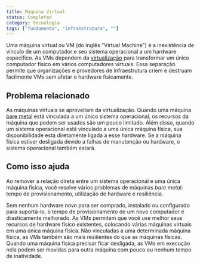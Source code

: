 ```yaml
---
title: Máquina Virtual
status: Completed
category: tecnologia
tags: ["fundamento", "infraestrutura", ""]
---
```


Uma máquina virtual ou VM (do inglês "Virtual Machine") é a inexistência de vínculo de um computador e seu sistema operacional a um hardware específico. As VMs dependem da [virtualização](/pt-br/virtualization/) para transformar um único computador físico em vários computadores virtuais. Essa separação permite que organizações e provedores de infraestrutura criem e destruam facilmente VMs sem afetar o hardware fisicamente.

## Problema relacionado

As máquinas virtuais se aproveitam da virtualização. Quando uma máquina [bare metal](/pt-br/bare-metal-machine/) está vinculada a um único sistema operacional, os recursos da máquina que podem ser usados são um pouco limitado. Além disso, quando um sistema operacional está vinculado a uma única máquina física, sua disponibilidade está diretamente ligada a esse hardware. Se a máquina física estiver desligada devido a falhas de manutenção ou hardware, o sistema operacional também estará.

## Como isso ajuda

Ao remover a relação direta entre um sistema operacional e uma única máquina física, você resolve vários problemas de máquinas *bare metal*: tempo de provisionamento, utilização de hardware e resiliência.

Sem nenhum hardware novo para ser comprado, instalado ou configurado para suportá-lo, o tempo de provisionamento de um novo computador é drasticamente melhorado. As VMs permitem que você use melhor seus recursos de hardware físico existentes, colocando várias máquinas virtuais em uma única máquina física. Não vinculadas a uma determinada máquina física, as VMs também são mais resilientes do que as máquinas físicas. Quando uma máquina física precisar ficar desligada, as VMs em execução nela podem ser movidas para outra máquina com pouco ou nenhum tempo de inatividade.
